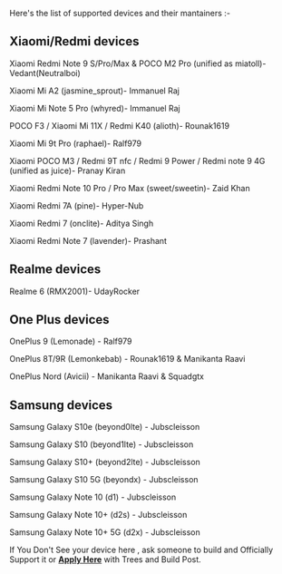 Here's the list of supported devices and their mantainers :-

Xiaomi/Redmi devices                                                                              
-----------------------------------                                                                                     
Xiaomi Redmi Note 9 S/Pro/Max & POCO M2 Pro (unified as miatoll)- Vedant(Neutralboi)

Xiaomi Mi A2 (jasmine_sprout)- Immanuel Raj                                                                                                       

Xiaomi Mi Note 5 Pro (whyred)- Immanuel Raj                                                                                                

POCO F3 / Xiaomi Mi 11X / Redmi K40  (alioth)- Rounak1619

Xiaomi Mi 9t Pro (raphael)- Ralf979                                                                                                        

Xiaomi POCO M3 / Redmi 9T nfc / Redmi 9 Power / Redmi note 9 4G (unified as juice)- Pranay Kiran                                           

Xiaomi Redmi Note 10 Pro / Pro Max (sweet/sweetin)- Zaid Khan                                                                               

Xiaomi Redmi 7A (pine)- Hyper-Nub

Xiaomi Redmi 7 (onclite)- Aditya Singh

Xiaomi Redmi Note 7 (lavender)- Prashant

Realme devices
------------------------------------------
Realme 6 (RMX2001)- UdayRocker    

One Plus devices
------------------------------------------
OnePlus 9 (Lemonade) - Ralf979

OnePlus 8T/9R (Lemonkebab) - Rounak1619 & Manikanta Raavi 

OnePlus Nord (Avicii) - Manikanta Raavi & Squadgtx

Samsung devices
------------------------------------------
Samsung Galaxy S10e (beyond0lte) - Jubscleisson

Samsung Galaxy S10 (beyond1lte) - Jubscleisson

Samsung Galaxy S10+ (beyond2lte) - Jubscleisson

Samsung Galaxy S10 5G (beyondx) - Jubscleisson

Samsung Galaxy Note 10 (d1) - Jubscleisson

Samsung Galaxy Note 10+ (d2s) - Jubscleisson

Samsung Galaxy Note 10+ 5G (d2x) - Jubscleisson

If You Don't See your device here , ask someone to build and Officially Support it or [**Apply Here**](https://t.me/heisinbug) with Trees and Build Post.
